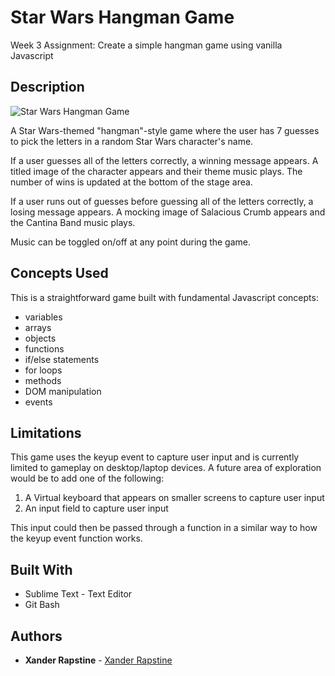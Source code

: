 # Star Wars Hangman Game

Week 3 Assignment: Create a simple hangman game using vanilla Javascript

## Description

![Star Wars Hangman Game](https://xandromus.github.io/responsive-portfolio/assets/images/starwars.png)

A Star Wars-themed "hangman"-style game where the user has 7 guesses to pick the letters in a random Star Wars character's name.

If a user guesses all of the letters correctly, a winning message appears. A titled image of the character appears and their theme music plays. The number of wins is updated at the bottom of the stage area.

If a user runs out of guesses before guessing all of the letters correctly, a losing message appears. A mocking image of Salacious Crumb appears and the Cantina Band music plays.

Music can be toggled on/off at any point during the game.

## Concepts Used

This is a straightforward game built with fundamental Javascript concepts:

- variables
- arrays
- objects
- functions
- if/else statements
- for loops
- methods
- DOM manipulation
- events

## Limitations

This game uses the keyup event to capture user input and is currently limited to gameplay on desktop/laptop devices. A future area of exploration would be to add one of the following:

1. A Virtual keyboard that appears on smaller screens to capture user input
2. An input field to capture user input

This input could then be passed through a function in a similar way to how the keyup event function works.

## Built With

- Sublime Text - Text Editor
- Git Bash

## Authors

- **Xander Rapstine** - [Xander Rapstine](https://github.com/Xandromus)